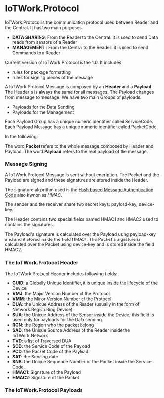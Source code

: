 
# IoTWork.Protocol

IoTWork.Protocol is the communication protocol used between Reader and the Central.
It has two main purposes:

* **DATA SHARING**: From the Reader to the Central: it is used to send Data reads from sensors of a Reader
* **MANAGEMENT**  : From the Central to the Reader: it is used to send Commands to a Reader

Current version of IoTWork.Protocol is the 1.0. It includes 

* rules for package formatting
* rules for signing pieces of the message

A IoTWork.Protocol Message is composed by an **Header** and a **Payload**.
The Header's is always the same for all messages. The Payload changes from message to message.
We have two main Groups of payloads:

* Payloads for the Data Sending
* Payloads for the Management

Each Payload Group has a unique numeric identifier called ServiceCode.
Each Payload Message has a unique numeric identifier called PacketCode.

In the following:

The word **Packet** refers to the whole message composed by Header and Payload.
The word **Payload** refers to the real payload of the message.

### Message Signing

A IoTWork.Protocol Message is sent without encription.
The Packet and the Payload are signed and these signatures are stored inside the Header.

The signature algorithm used is the [Hash based Message Authentication Code](https://en.wikipedia.org/wiki/Hash-based_message_authentication_code) also kwnon as *HMAC*.

The sender and the receiver share two secret keys: payload-key, device-key.

The Header contains two special fields named HMAC1 and HMAC2 used to contains the signatures.

The Payload's signature is calculated over the Payload using payload-key and and it stored inside the field HMAC1.
The Packet's signature is calculated over the Packet using device-key and is stored inside the field HMAC2.


### The IoTWork.Protocol Header

The IoTWork.Protocol Header includes following fields:

* **GUID**: a Globally Unique Identifier, it is unique inside the lifecycle of the Device
* **VMJ**: the Major Version Number of the Protocol
* **VMM**: the Minor Version Number of the Protocol
* **DUA**: the Unique Address of the Reader (usually in the form of Network.Region.Ring.Device)
* **SUA**: the Unique Address of the Sensor inside the Device, this field is used only for payloads for the Data sending
* **RGN**: the Region who the packet belong
* **SAD**: the Unique Source Address of the Reader inside the IoTWork.Network 
* **TVD**: a list of Traversed DUA
* **SCD**: the Service Code of the Payload
* **PCD**: the Packet Code of the Payload
* **SAT**: the Sending date
* **SNB**: the Unique Sequence Number of the Packet inside the Service Code.
* **HMAC1**: Signature of the Payload
* **HMAC2**: Signature of the Packet

### The IoTWork.Protocol Payloads




